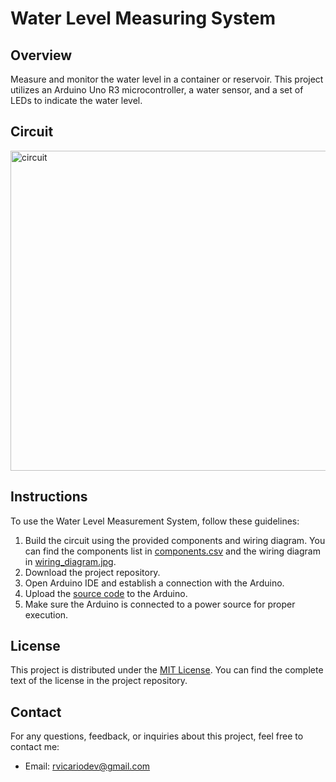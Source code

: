 # Water Level Measuring System

## Overview

Measure and monitor the water level in a container or reservoir. This project utilizes an Arduino Uno R3 microcontroller, a water sensor, and a set of LEDs to indicate the water level.

## Circuit

<img width="512" alt="circuit" src="https://github.com/roberrevil/Water-Level-Measuring-System/blob/main/circuit.jpg">

## Instructions

To use the Water Level Measurement System, follow these guidelines:

1. Build the circuit using the provided components and wiring diagram. You can find the components list in [components.csv](https://github.com/roberrevil/Water-Level-Measuring-System/blob/main/components.csv) and the wiring diagram in [wiring_diagram.jpg](https://github.com/roberrevil/Water-Level-Measuring-System/blob/main/wiring_diagram.jpg).
2. Download the project repository.
3. Open Arduino IDE and establish a connection with the Arduino.
4. Upload the [source code](https://github.com/roberrevil/Water-Level-Measuring-System/blob/main/src/WaterLevelMeasuringSystem.cpp) to the Arduino.
5. Make sure the Arduino is connected to a power source for proper execution.

## License

This project is distributed under the [MIT License](https://opensource.org/licenses/MIT). You can find the complete text of the license in the project repository.

## Contact

For any questions, feedback, or inquiries about this project, feel free to contact me:

- Email: [rvicariodev@gmail.com](mailto:rvicariodev@gmail.com)
